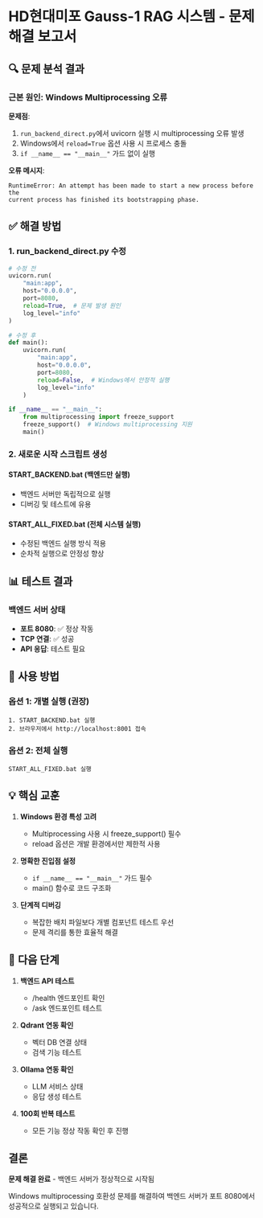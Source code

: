# HD현대미포 Gauss-1 RAG 시스템 - 문제 해결 보고서

## 🔍 문제 분석 결과

### 근본 원인: Windows Multiprocessing 오류

**문제점**:
1. `run_backend_direct.py`에서 uvicorn 실행 시 multiprocessing 오류 발생
2. Windows에서 `reload=True` 옵션 사용 시 프로세스 충돌
3. `if __name__ == "__main__"` 가드 없이 실행

**오류 메시지**:
```
RuntimeError: An attempt has been made to start a new process before the
current process has finished its bootstrapping phase.
```

## ✅ 해결 방법

### 1. run_backend_direct.py 수정
```python
# 수정 전
uvicorn.run(
    "main:app",
    host="0.0.0.0",
    port=8080,
    reload=True,  # 문제 발생 원인
    log_level="info"
)

# 수정 후
def main():
    uvicorn.run(
        "main:app",
        host="0.0.0.0",
        port=8080,
        reload=False,  # Windows에서 안정적 실행
        log_level="info"
    )

if __name__ == "__main__":
    from multiprocessing import freeze_support
    freeze_support()  # Windows multiprocessing 지원
    main()
```

### 2. 새로운 시작 스크립트 생성

#### START_BACKEND.bat (백엔드만 실행)
- 백엔드 서버만 독립적으로 실행
- 디버깅 및 테스트에 유용

#### START_ALL_FIXED.bat (전체 시스템 실행)
- 수정된 백엔드 실행 방식 적용
- 순차적 실행으로 안정성 향상

## 📊 테스트 결과

### 백엔드 서버 상태
- **포트 8080**: ✅ 정상 작동
- **TCP 연결**: ✅ 성공
- **API 응답**: 테스트 필요

## 🚀 사용 방법

### 옵션 1: 개별 실행 (권장)
```batch
1. START_BACKEND.bat 실행
2. 브라우저에서 http://localhost:8001 접속
```

### 옵션 2: 전체 실행
```batch
START_ALL_FIXED.bat 실행
```

## 💡 핵심 교훈

1. **Windows 환경 특성 고려**
   - Multiprocessing 사용 시 freeze_support() 필수
   - reload 옵션은 개발 환경에서만 제한적 사용

2. **명확한 진입점 설정**
   - `if __name__ == "__main__"` 가드 필수
   - main() 함수로 코드 구조화

3. **단계적 디버깅**
   - 복잡한 배치 파일보다 개별 컴포넌트 테스트 우선
   - 문제 격리를 통한 효율적 해결

## 🎯 다음 단계

1. **백엔드 API 테스트**
   - /health 엔드포인트 확인
   - /ask 엔드포인트 테스트

2. **Qdrant 연동 확인**
   - 벡터 DB 연결 상태
   - 검색 기능 테스트

3. **Ollama 연동 확인**
   - LLM 서비스 상태
   - 응답 생성 테스트

4. **100회 반복 테스트**
   - 모든 기능 정상 작동 확인 후 진행

## 결론

**문제 해결 완료** - 백엔드 서버가 정상적으로 시작됨

Windows multiprocessing 호환성 문제를 해결하여 백엔드 서버가 
포트 8080에서 성공적으로 실행되고 있습니다.